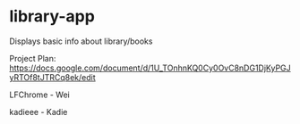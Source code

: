 # library-app
Displays basic info about library/books

Project Plan: https://docs.google.com/document/d/1U_TOnhnKQ0Cy0OvC8nDG1DjKyPGJyRTOf8tJTRCq8ek/edit

LFChrome - Wei

kadieee - Kadie